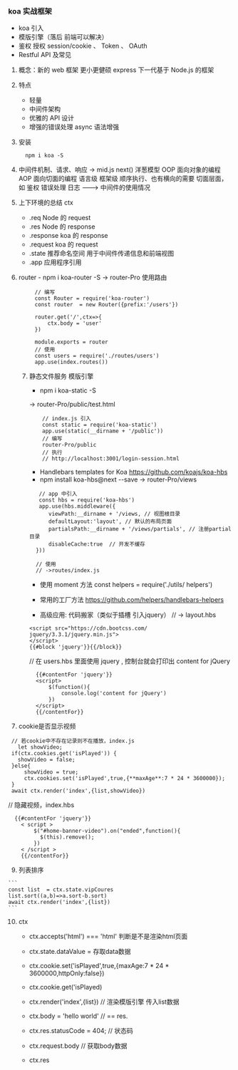 ### koa 实战框架

- koa 引入
- 模版引擎（落后 前端可以解决）
- 鉴权 授权 session/cookie 、 Token 、 OAuth
- Restful API 及常见

1. 概念：新的 web 框架 更小更健硕 express 下一代基于 Node.js 的框架
2. 特点
   - 轻量
   - 中间件架构
   - 优雅的 API 设计
   - 增强的错误处理 async 语法增强
3. 安装
   ```
     npm i koa -S
   ```
4. 中间件机制、请求、响应
   -> mid.js
   next()
   洋葱模型
   OOP 面向对象的编程
   AOP 面向切面的编程 语言级 框架级
   顺序执行、也有横向的需要 切面层面，如 鉴权 错误处理 日志 ---> 中间件的使用情况

5. 上下环境的总结 ctx

   - .req Node 的 request
   - .res Node 的 response
   - .response koa 的 response
   - .request koa 的 request
   - .state 推荐命名空间 用于中间件传递信息和前端视图
   - .app 应用程序引用

6. router - npm i koa-router -S
   -> router-Pro 使用路由

   ```
        // 编写
        const Router = require('koa-router')
        const router  = new Router({prefix:'/users'})

        router.get('/',ctx=>{
            ctx.body = 'user'
        })

        module.exports = router
        // 使用
        const users = require('./routes/users')
        app.use(index.routes())
   ```

   7. 静态文件服务 模版引擎

      - npm i koa-static -S

      -> router-Pro/public/test.html

      ```
          // index.js 引入
          const static = require('koa-static')
          app.use(static(__dirname + '/public'))
          // 编写
          router-Pro/public
          // 执行
          // http://localhost:3001/login-session.html
      ```

      - Handlebars templates for Koa
        <!-- - npm i koa-hbs -S -->
        https://github.com/koajs/koa-hbs
      - npm install koa-hbs@next --save
        -> router-Pro/views

      ```
         // app 中引入
         const hbs = require('koa-hbs')
         app.use(hbs.middleware({
            viewPath:__dirname + '/views, // 视图根目录
            defaultLayout:'layout', // 默认的布局页面
            partialsPath:__dirname + '/views/partials', // 注册partial目录
            disableCache:true  // 开发不缓存
        }))
      ```

      ```
        // 使用
        // ->routes/index.js

      ```

      - 使用 moment 方法
        const helpers = require('./utils/ helpers')

      - 常用的工厂方法
        https://github.com/helpers/handlebars-helpers

      - 高级应用: 代码搬家（类似于插槽 引入jquery）
        // -> layout.hbs

      ```
      <script src="https://cdn.bootcss.com/   jquery/3.3.1/jquery.min.js">
      </script>
      {{#block 'jquery'}}{{/block}}
      ```

      // 在 users.hbs 里面使用 jquery , 控制台就会打印出 content for jQuery

      ```
        {{#contentFor 'jquery'}}
        <script>
            $(function(){
                console.log('content for jQuery')
            })
        </script>
        {{/contentFor}}
      ```
  
  8. cookie是否显示视频
   
   ```
    // 若cookie中不存在记录则不在播放，index.js
      let showVideo;
    if(ctx.cookies.get('isPlayed')) {
      showVideo = false;
    }else{
        showVideo = true;
        ctx.cookies.set('isPlayed',true,{**maxAge**:7 * 24 * 3600000});
    }
    await ctx.render('index',{list,showVideo})
   ```

   // 隐藏视频，index.hbs

  ```
    {{#contentFor 'jquery'}}
      < script >
          $("#home-banner-video").on("ended",function(){
            $(this).remove();
          })
      < /script > 
      {{/contentFor}}
  ```

  9. 列表排序

    ```
    const list  = ctx.state.vipCoures
    list.sort((a,b)=>a.sort-b.sort)
    await ctx.render('index',{list})
    ```

  10. ctx

      - ctx.accepts('html') === 'html'  判断是不是渲染html页面

      - ctx.state.dataValue = 存取data数据
      - ctx.cookie.set('isPlayed',true,{maxAge:7 * 24 * 3600000,httpOnly:false})
      - ctx.cookie.get('isPlayed)
      -  ctx.render('index',{list})   // 渲染模版引擎 传入list数据
      - ctx.body = 'hello world'    //  == res.
      - ctx.res.statusCode = 404;   // 状态码
      - ctx.request.body            // 获取body数据
      - ctx.res